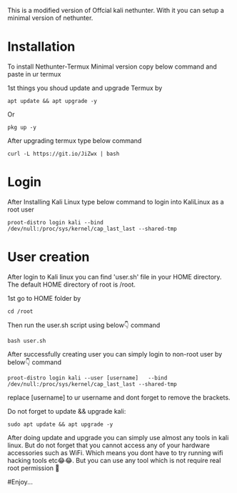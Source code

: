 
This is a modified version of Offcial kali nethunter.
With it you can setup a minimal version of nethunter.

# Installation
To install Nethunter-Termux Minimal version copy below command and paste in ur termux

1st things you shoud update and upgrade Termux by
```
apt update && apt upgrade -y 
```
Or
```
pkg up -y
```
After upgrading termux type below command 

```
curl -L https://git.io/JiZwx | bash 
```
# Login 

After Installing Kali Linux type below command to login into KaliLinux as a root user

```
proot-distro login kali --bind /dev/null:/proc/sys/kernel/cap_last_last --shared-tmp
```
# User creation

After login to Kali linux you can find 'user.sh' file in your HOME directory.
The default HOME directory of root is /root.

1st go to HOME folder by 
```
cd /root
```

Then run the user.sh script using below👇 command

```
bash user.sh
```

After successfully creating user you can simply login to non-root user by below👇 command

```
proot-distro login kali --user [username]   --bind /dev/null:/proc/sys/kernel/cap_last_last --shared-tmp
```

replace [username] to ur username and dont forget to remove the brackets.

Do not forget to update && upgrade kali:

```
sudo apt update && apt upgrade -y
```
After doing update and upgrade you can simply use almost any tools in kali linux.
But do not forget that you cannot access any of your hardware accessories such as WiFi. Which means you dont have to try running wifi hacking tools etc😂😂.
But you can use any tool which is not require real root permission 🙂


#Enjoy...
 
